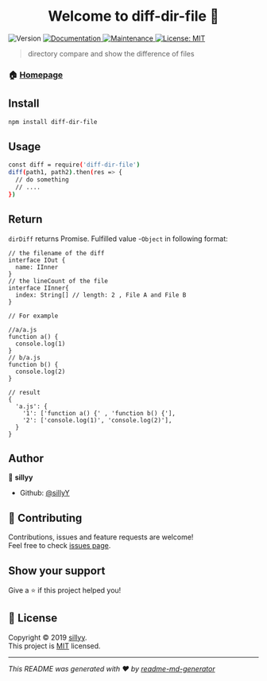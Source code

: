 <h1 align="center">Welcome to diff-dir-file 👋</h1>
<p>
  <img alt="Version" src="https://img.shields.io/npm/v/dir-compare.svg">
  <a href="https://github.com/sillyY/diff-dir-file#readme">
    <img alt="Documentation" src="https://img.shields.io/badge/documentation-yes-brightgreen.svg" target="_blank" />
  </a>
  <a href="https://github.com/sillyY/diff-dir-file/graphs/commit-activity">
    <img alt="Maintenance" src="https://img.shields.io/badge/Maintained%3F-yes-green.svg" target="_blank" />
  </a>
  <a href="https://github.com/sillyY/diff-dir-file/blob/master/LICENSE">
    <img alt="License: MIT" src="https://img.shields.io/badge/License-MIT-yellow.svg" target="_blank" />
  </a>
</p>

> directory compare and show the difference of files

### 🏠 [Homepage](https://github.com/sillyY/diff-dir-file#readme)

## Install

```sh
npm install diff-dir-file
```

## Usage

```sh
const diff = require('diff-dir-file')
diff(path1, path2).then(res => {
  // do something
  // ....
})
```

## Return

`dirDiff` returns Promise. Fulfilled value -`Object` in following format:

```
// the filename of the diff
interface IOut {
  name: IInner 
}
// the lineCount of the file
interface IInner{
  index: String[] // length: 2 , File A and File B
}

// For example

//a/a.js
function a() {
  console.log(1)
}
// b/a.js
function b() {
  console.log(2)
}

// result
{
  'a.js': {
    '1': ['function a() {' , 'function b() {'],
    '2': ['console.log(1)', 'console.log(2)'],
  }
}
```

## Author

👤 **sillyy**

- Github: [@sillyY](https://github.com/sillyY)

## 🤝 Contributing

Contributions, issues and feature requests are welcome!<br />Feel free to check [issues page](https://github.com/sillyY/diff-dir-file/issues).

## Show your support

Give a ⭐️ if this project helped you!

## 📝 License

Copyright © 2019 [sillyy](https://github.com/sillyY).<br />
This project is [MIT](https://github.com/sillyY/diff-dir-file/blob/master/LICENSE) licensed.

---

_This README was generated with ❤️ by [readme-md-generator](https://github.com/kefranabg/readme-md-generator)_
